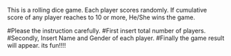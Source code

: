 This is a rolling dice game. Each player scores randomly. If cumulative score of any player reaches to 10 or more, He/She wins the game.

#Please the instruction carefully. 
#First insert total number of players. 
#Secondly, Insert Name and Gender of each player. 
#Finally the game result will appear. 
its fun!!!!
